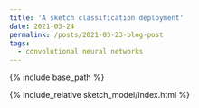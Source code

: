 ```yaml
---
title: 'A sketch classification deployment'
date: 2021-03-24
permalink: /posts/2021-03-23-blog-post
tags:
  - convolutional neural networks
---
```


{% include base_path %}

{% include_relative sketch_model/index.html %}